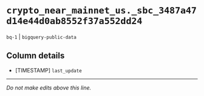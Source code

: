 # `crypto_near_mainnet_us._sbc_3487a47d14e44d0ab8552f37a552dd24`
`bq-1` | `bigquery-public-data`

## Column details
* [TIMESTAMP] `last_update`

-------------------------------------------------------------------------------
*Do not make edits above this line.*
